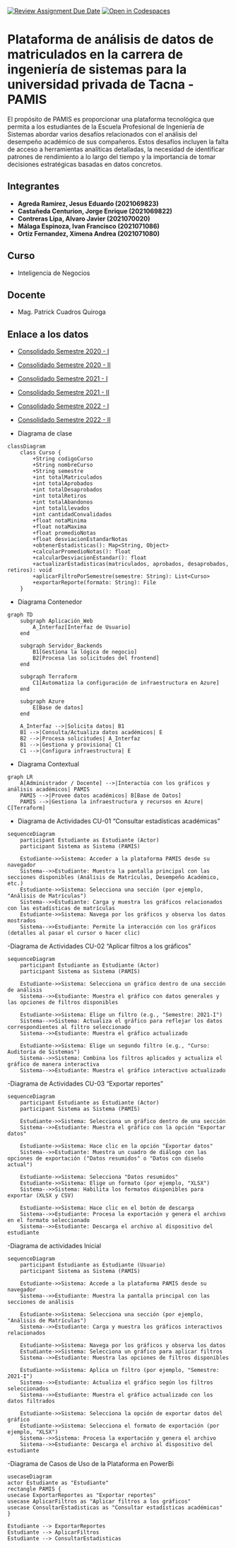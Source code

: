 [![Review Assignment Due Date](https://classroom.github.com/assets/deadline-readme-button-22041afd0340ce965d47ae6ef1cefeee28c7c493a6346c4f15d667ab976d596c.svg)](https://classroom.github.com/a/OKCDjH9I)
[![Open in Codespaces](https://classroom.github.com/assets/launch-codespace-2972f46106e565e64193e422d61a12cf1da4916b45550586e14ef0a7c637dd04.svg)](https://classroom.github.com/open-in-codespaces?assignment_repo_id=17472715)




#  Plataforma de análisis de datos de matriculados en la carrera de ingeniería de sistemas para la universidad privada de Tacna - PAMIS

El propósito de PAMIS es proporcionar una plataforma tecnológica que permita a los estudiantes de la Escuela Profesional de Ingeniería de Sistemas abordar varios desafíos relacionados con el análisis del desempeño académico de sus compañeros. Estos desafíos incluyen la falta de acceso a herramientas analíticas detalladas, la necesidad de identificar patrones de rendimiento a lo largo del tiempo y la importancia de tomar decisiones estratégicas basadas en datos concretos.

## Integrantes
- **Agreda Ramirez, Jesus Eduardo			(2021069823)** 
- **Castañeda Centurion, Jorge Enrique		(2021069822)** 
- **Contreras Lipa, Alvaro Javier			(2021070020)** 
- **Málaga Espinoza, Ivan Francisco		(2021071086)**
- **Ortiz Fernandez, Ximena Andrea			(2021071080)**

## Curso
- Inteligencia de Negocios

## Docente
- Mag. Patrick Cuadros Quiroga

## Enlace a los datos
-  [Consolidado Semestre 2020 - I](https://docs.google.com/spreadsheets/d/1cIg5tDGIJB3h0LbpFJx4EUgkOMIlYVMK/edit?usp=sharing&ouid=105683032286356296046&rtpof=true&sd=true)

-  [Consolidado Semestre 2020 - II](https://docs.google.com/spreadsheets/d/1eaYI-YMzZYpGdQ3vCbRQ28YCHEucd3Fi/edit?usp=sharing&ouid=105683032286356296046&rtpof=true&sd=true)

-  [Consolidado Semestre 2021 - I](https://docs.google.com/spreadsheets/d/1oR_VQalTpQ3ZywmnBypG0NKYe4vTw7sf/edit?usp=sharing&ouid=105683032286356296046&rtpof=true&sd=true)

-  [Consolidado Semestre 2021 - II](https://docs.google.com/spreadsheets/d/1x3-4pQaRQgEPI5ymfbOjxNAuNmJLEyI3/edit?usp=sharing&ouid=105683032286356296046&rtpof=true&sd=true)

-  [Consolidado Semestre 2022 - I](https://docs.google.com/spreadsheets/d/1rwH7N_DOPicpMzaNN9rf5wD1CHzeQA0E/edit?usp=sharing&ouid=105683032286356296046&rtpof=true&sd=true)

-  [Consolidado Semestre 2022 - II](https://docs.google.com/spreadsheets/d/10kJhI5DXXkWpJ0_mLp-LQxszpHnUWk9N/edit?usp=sharing&ouid=105683032286356296046&rtpof=true&sd=true)

- Diagrama de clase

```mermaid
classDiagram
    class Curso {
        +String codigoCurso
        +String nombreCurso
        +String semestre
        +int totalMatriculados
        +int totalAprobados
        +int totalDesaprobados
        +int totalRetiros
        +int totalAbandonos
        +int totalLlevados
        +int cantidadConvalidados
        +float notaMinima
        +float notaMaxima
        +float promedioNotas
        +float desviacionEstandarNotas
        +obtenerEstadisticas(): Map<String, Object>
        +calcularPromedioNotas(): float
        +calcularDesviacionEstandar(): float
        +actualizarEstadisticas(matriculados, aprobados, desaprobados, retiros): void
        +aplicarFiltroPorSemestre(semestre: String): List<Curso>
        +exportarReporte(formato: String): File
    }
```

- Diagrama Contenedor
```mermaid
graph TD
    subgraph Aplicación_Web
        A_Interfaz[Interfaz de Usuario]
    end

    subgraph Servidor_Backends
        B1[Gestiona la lógica de negocio]
        B2[Procesa las solicitudes del frontend]
    end

    subgraph Terraform
        C1[Automatiza la configuración de infraestructura en Azure]
    end

    subgraph Azure
        E[Base de datos]
    end

    A_Interfaz -->|Solicita datos| B1
    B1 -->|Consulta/Actualiza datos académicos| E
    B2 -->|Procesa solicitudes| A_Interfaz
    B1 -->|Gestiona y provisiona| C1
    C1 -->|Configura infraestructura| E

```

- Diagrama Contextual
```mermaid
graph LR
    A[Administrador / Docente] -->|Interactúa con los gráficos y análisis académicos| PAMIS
    PAMIS -->|Provee datos académicos| B[Base de Datos]
    PAMIS -->|Gestiona la infraestructura y recursos en Azure| C[Terraform]

```

- Diagrama de Actividades CU-01 “Consultar estadísticas académicas”
```mermaid
sequenceDiagram
    participant Estudiante as Estudiante (Actor)
    participant Sistema as Sistema (PAMIS)

    Estudiante->>Sistema: Acceder a la plataforma PAMIS desde su navegador
    Sistema-->>Estudiante: Muestra la pantalla principal con las secciones disponibles (Análisis de Matrículas, Desempeño Académico, etc.)
    Estudiante->>Sistema: Selecciona una sección (por ejemplo, "Análisis de Matrículas")
    Sistema-->>Estudiante: Carga y muestra los gráficos relacionados con las estadísticas de matrículas
    Estudiante->>Sistema: Navega por los gráficos y observa los datos mostrados
    Sistema-->>Estudiante: Permite la interacción con los gráficos (detalles al pasar el cursor o hacer clic)

```

-Diagrama de Actividades CU-02 “Aplicar filtros a los gráficos”
```mermaid
sequenceDiagram
    participant Estudiante as Estudiante (Actor)
    participant Sistema as Sistema (PAMIS)

    Estudiante->>Sistema: Selecciona un gráfico dentro de una sección de análisis
    Sistema-->>Estudiante: Muestra el gráfico con datos generales y las opciones de filtros disponibles

    Estudiante->>Sistema: Elige un filtro (e.g., "Semestre: 2021-I")
    Sistema-->>Sistema: Actualiza el gráfico para reflejar los datos correspondientes al filtro seleccionado
    Sistema-->>Estudiante: Muestra el gráfico actualizado

    Estudiante->>Sistema: Elige un segundo filtro (e.g., "Curso: Auditoría de Sistemas")
    Sistema-->>Sistema: Combina los filtros aplicados y actualiza el gráfico de manera interactiva
    Sistema-->>Estudiante: Muestra el gráfico interactivo actualizado

```
-Diagrama de Actividades CU-03 “Exportar reportes”
```mermaid
sequenceDiagram
    participant Estudiante as Estudiante (Actor)
    participant Sistema as Sistema (PAMIS)

    Estudiante->>Sistema: Selecciona un gráfico dentro de una sección
    Sistema-->>Estudiante: Muestra el gráfico con la opción "Exportar datos"

    Estudiante->>Sistema: Hace clic en la opción "Exportar datos"
    Sistema-->>Estudiante: Muestra un cuadro de diálogo con las opciones de exportación ("Datos resumidos" o "Datos con diseño actual")

    Estudiante->>Sistema: Selecciona "Datos resumidos"
    Estudiante->>Sistema: Elige un formato (por ejemplo, "XLSX")
    Sistema-->>Sistema: Habilita los formatos disponibles para exportar (XLSX y CSV)

    Estudiante->>Sistema: Hace clic en el botón de descarga
    Sistema-->>Estudiante: Procesa la exportación y genera el archivo en el formato seleccionado
    Sistema-->>Estudiante: Descarga el archivo al dispositivo del estudiante

```

-Diagrama de actividades Inicial
```mermaid
sequenceDiagram
    participant Estudiante as Estudiante (Usuario)
    participant Sistema as Sistema (PAMIS)

    Estudiante->>Sistema: Accede a la plataforma PAMIS desde su navegador
    Sistema-->>Estudiante: Muestra la pantalla principal con las secciones de análisis

    Estudiante->>Sistema: Selecciona una sección (por ejemplo, "Análisis de Matrículas")
    Sistema-->>Estudiante: Carga y muestra los gráficos interactivos relacionados

    Estudiante->>Sistema: Navega por los gráficos y observa los datos
    Estudiante->>Sistema: Selecciona un gráfico para aplicar filtros
    Sistema-->>Estudiante: Muestra las opciones de filtros disponibles

    Estudiante->>Sistema: Aplica un filtro (por ejemplo, "Semestre: 2021-I")
    Sistema-->>Estudiante: Actualiza el gráfico según los filtros seleccionados
    Sistema-->>Estudiante: Muestra el gráfico actualizado con los datos filtrados

    Estudiante->>Sistema: Selecciona la opción de exportar datos del gráfico
    Estudiante->>Sistema: Selecciona el formato de exportación (por ejemplo, "XLSX")
    Sistema-->>Sistema: Procesa la exportación y genera el archivo
    Sistema-->>Estudiante: Descarga el archivo al dispositivo del estudiante

```
-Diagrama de Casos de Uso de la Plataforma en PowerBi
```mermaid
usecaseDiagram
actor Estudiante as "Estudiante"
rectangle PAMIS {
usecase ExportarReportes as "Exportar reportes"
usecase AplicarFiltros as "Aplicar filtros a los gráficos"
usecase ConsultarEstadisticas as "Consultar estadísticas académicas"
}

Estudiante --> ExportarReportes
Estudiante --> AplicarFiltros
Estudiante --> ConsultarEstadisticas
```